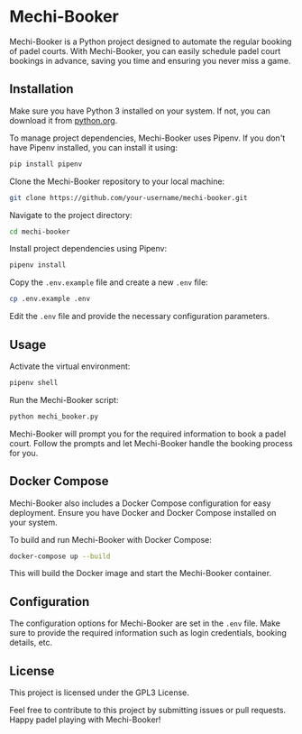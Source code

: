# Mechi-Booker

Mechi-Booker is a Python project designed to automate the regular booking of padel courts. With Mechi-Booker, you can easily schedule padel court bookings in advance, saving you time and ensuring you never miss a game.

## Installation

Make sure you have Python 3 installed on your system. If not, you can download it from [python.org](https://www.python.org/downloads/).

To manage project dependencies, Mechi-Booker uses Pipenv. If you don't have Pipenv installed, you can install it using:

```bash
pip install pipenv
```

Clone the Mechi-Booker repository to your local machine:

```bash
git clone https://github.com/your-username/mechi-booker.git
```

Navigate to the project directory:

```bash
cd mechi-booker
```

Install project dependencies using Pipenv:

```bash
pipenv install
```

Copy the `.env.example` file and create a new `.env` file:

```bash
cp .env.example .env
```

Edit the `.env` file and provide the necessary configuration parameters.

## Usage

Activate the virtual environment:

```bash
pipenv shell
```

Run the Mechi-Booker script:

```bash
python mechi_booker.py
```

Mechi-Booker will prompt you for the required information to book a padel court. Follow the prompts and let Mechi-Booker handle the booking process for you.

## Docker Compose

Mechi-Booker also includes a Docker Compose configuration for easy deployment. Ensure you have Docker and Docker Compose installed on your system.

To build and run Mechi-Booker with Docker Compose:

```bash
docker-compose up --build
```

This will build the Docker image and start the Mechi-Booker container.

## Configuration

The configuration options for Mechi-Booker are set in the `.env` file. Make sure to provide the required information such as login credentials, booking details, etc.

## License

This project is licensed under the GPL3 License.

Feel free to contribute to this project by submitting issues or pull requests. Happy padel playing with Mechi-Booker!